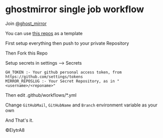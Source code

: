# ghostmirror single job workflow
Join [@ghost_mirror](https://t.me/ghost_mirror)

You can use [this repos](https://github.com/ghostmirrorlab/mirror-bot-repos) as a template

First setup everything then push to your private Repository

Then Fork this Repo

Setup secrets in settings --> Secrets

```text
GH_TOKEN :- Your github personal access token, from https://github.com/settings/tokens
MIRROR_REPOSLUG :- Your Secret Repository, as in "<username>/<reponame>"
```

Then edit .github/workflows/*.yml

Change `GitHubMail`, `GitHubName` and `Branch` environment variable as your own

And That's it.

©ElytrA8
